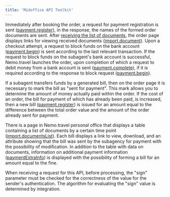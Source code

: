 ```yaml
---
title: 'Midoffice API Toolkit'
---
```


Immediately after booking the order, a request for payment registration is sent ([payment.register](/nemo-backoffice-api/midoffice_api_toolkit/payment_register)), in the response, the names of the formed order documents are sent. After [receiving the list of documents](/nemo-backoffice-api/midoffice_api_toolkit/import_documentslist), the order page displays links for viewing received documents ([import.document](/nemo-backoffice-api/midoffice_api_toolkit/import_document)). Upon a checkout attempt, a request to block funds on the bank account ([payment.begin](/nemo-backoffice-api/midoffice_api_toolkit/payment_begin)) is sent according to the last relevant transaction. If the request to block funds on the subagent's bank account is successful, Nemo.travel launches the order, upon completion of which a request to debit money from a bank account is sent ([payment.complete](/nemo-backoffice-api/midoffice_api_toolkit/payment_complete)), if it is required according to the response to block request ([payment.begin](/nemo-backoffice-api/midoffice_api_toolkit/payment_begin)).

If a subagent transfers funds by a generated bill, then on the order page it is necessary to mark the bill as "sent for payment". This mark allows you to determine the amount of money actually paid within the order. If the cost of an order, the bill for payment of which has already been paid, is increased, then a new bill ([payment.register](/nemo-backoffice-api/midoffice_api_toolkit/payment_register)) is issued for an amount equal to the difference between the total order value and the amount of the order already sent for payment.

There is a page in Nemo.travel personal office that displays a table containing a list of documents by a certain time point ([import.documentsList](/nemo-backoffice-api/backoffice_payment_api/import_documentslist)). Each bill displays a link to view, download, and an attribute showing that the bill was sent by the subagency for payment with the possibility of modification. In addition to the table with data on documents, information on additional payment information ([paymentExtraInfo](/nemo-backoffice-api/backoffice_payment_api/import_paymentbalance)) is displayed with the possibility of forming a bill for an amount equal to the fine.


When receiving a request for this API, before processing, the "sign" parameter must be checked for the correctness of the value for the sender's authentication. The algorithm for evaluating the "sign" value is determined by integration.